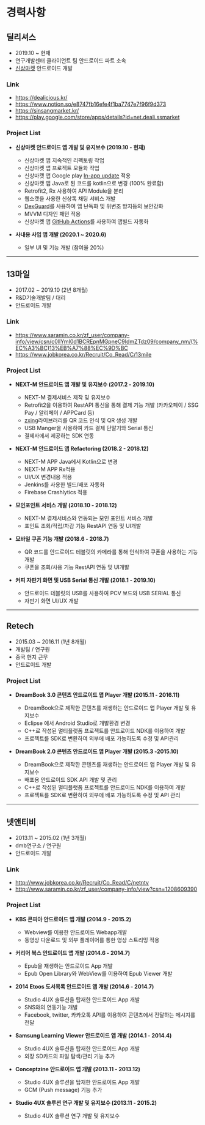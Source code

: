 # 경력사항

## 딜리셔스
- 2019.10 ~ 현재
- 연구개발센터 클라이언트 팀 안드로이드 파트 소속
- [신상마켓](https://play.google.com/store/apps/details?id=net.deali.ssmarket) 안드로이드 개발

### Link
- https://dealicious.kr/
- https://www.notion.so/e8747fb16efe4f1ba7747e7f96f9d373
- https://sinsangmarket.kr/
- https://play.google.com/store/apps/details?id=net.deali.ssmarket

### Project List
- __신상마켓 안드로이드 앱 개발 및 유지보수 (2019.10 - 현재)__
    + 신상마켓 앱 지속적인 리펙토링 작업
    + 신상마켓 앱 프로젝트 모듈화 작업
    + 신상마캣 앱 Google play [In-app update](https://developer.android.com/guide/playcore/in-app-updates) 적용
    + 신상마캣 앱 Java로 된 코드를 kotlin으로 변경 (100% 완료함)
    + Retrofit2, Rx 사용하여 API Module을 분리
    + 웹소캣을 사용한 신상톡 채팅 서비스 개발
    + [DexGuard](https://www.guardsquare.com/)를 사용하여 앱 난독화 및 위변조 방지등의 보안강화
    + MVVM 디자인 패턴 적용
    + 신상마켓 앱 [GitHub Actions](https://github.com/features/actions)를 사용하여 앱빌드 자동화

- __사내용 사입 앱 개발 (2020.1 ~ 2020.6)__
    + 일부 UI 및 기능 개발 (참여율 20%)

-----

## 13마일
- 2017.02 ~ 2019.10 (2년 8개월)
- R&D기술개발팀 / 대리
- 안드로이드 개발

### Link
- https://www.saramin.co.kr/zf_user/company-info/view/csn/c0lIYmI0d1BCREpnMGpneC9IdmZTdz09/company_nm/(%EC%A3%BC)13%EB%A7%88%EC%9D%BC
- https://www.jobkorea.co.kr/Recruit/Co_Read/C/13mile

### Project List
- __NEXT-M 안드로이드 앱 개발 및 유지보수 (2017.2 - 2019.10)__
    + NEXT-M 결제서비스 제작 및 유지보수
    + Retrofit2을 이용하여 RestAPI 통신을 통해 결제 기능 개발 (카카오페이 / SSG Pay / 알리페이 / APPCard 등)
    + [zxing](https://github.com/zxing/zxing)라이브러리를 QR 코드 인식 및 QR 생성 개발
    + USB Manger을 사용하여 카드 결제 단말기와 Serial 통신
    + 결제사에서 제공하는 SDK 연동

- __NEXT-M 안드로이드 앱 Refactoring (2018.2 - 2018.12)__
    + NEXT-M APP Java에서 Kotlin으로 변경
    + NEXT-M APP Rx적용
    + UI/UX 변경내용 적용
    + Jenkins를 사용한 빌드/배포 자동화
    + Firebase Crashlytics 적용

- __모인포인트 서비스 개발 (2018.10 - 2018.12)__
    + NEXT-M 결제서비스와 연동되는 모인 포인트 서비스 개발 
    + 포인트 조회/적립/차감 기능 RestAPI 연동 및 UI개발
    
- __모바일 쿠폰 기능 개발 (2018.6 - 2018.7)__
    + QR 코드를 안드로이드 테블릿의 카메라를 통해 인식하여 쿠폰을 사용하는 기능 개발
    + 쿠폰을 조회/사용 기능 RestAPI 연동 및 UI개발

- __커피 자판기 화면 및 USB Serial 통신 개발 (2018.1 - 2019.10)__
    + 안드로이드 테블릿의 USB를 사용하여 PCV 보드와 USB SERIAL 통신
    + 자판기 화면 UI/UX 개발
    
-----
## Retech
- 2015.03 ~ 2016.11 (1년 8개월)
- 개발팀 / 연구원
- 중국 현지 근무
- 안드로이드 개발

### Project List
- __DreamBook 3.0 콘텐츠 안드로이드 앱 Player 개발 (2015.11 - 2016.11)__
    + DreamBook으로 제작한 콘텐츠를 재생하는 안드로이드 앱 Player 개발 및 유지보수
    + Eclipse 에서 Android Studio로 개발환경 변경
    + C++로 작성된 멀티플랫폼 프로젝트를 안드로이드 NDK를 이용하여 개발
    + 프로젝트를 SDK로 변환하여 외부에 배포 가능하도록 수정 및 API관리 

- __DreamBook 2.0 콘텐츠 안드로이드 앱 Player 개발 (2015.3 -2015.10)__
    + DreamBook으로 제작한 콘텐츠를 재생하는 안드로이드 앱 Player 개발 및 유지보수
    + 배포용 안드로이드 SDK API 개발 및 관리
    + C++로 작성된 멀티플랫폼 프로젝트를 안드로이드 NDK를 이용하여 개발
    + 프로젝트를 SDK로 변환하여 외부에 배포 가능하도록 수정 및 API 관리
    
-----    
## 넷앤티비
- 2013.11 ~ 2015.02 (1년 3개월)
- dmb연구소 / 연구원
- 안드로이드 개발

### Link
- http://www.jobkorea.co.kr/Recruit/Co_Read/C/netntv
- http://www.saramin.co.kr/zf_user/company-info/view?csn=1208609390

### Project List
- __KBS 콘피아 안드로이드 앱 개발 (2014.9 - 2015.2)__
    + Webview를 이용한 안드로이드 Webapp개발
    + 동영상 다운로드 및 외부 플레이어를 통한 영상 스트리밍 적용
    
- __커리어 북스 안드로이드 앱 개발 (2014.6 - 2014.7)__
    + Epub을 재생하는 안드로이드 App 개발
    + Epub Open Library와 WebView를 이용하여 Epub Viewer 개발
    
- __2014 Etoos 도서목록 안드로이드 앱 개발 (2014.6 - 2014.7)__
    + Studio 4UX 솔루션을 탑재한 안드로이드 App 개발
    + SNS와의 연동기능 개발
    + Facebook, twitter, 카카오톡 API를 이용하여 콘텐츠에서 전달하는 메시지를 전달
    
- __Samsung Learning Viewer 안드로이드 앱 개발 (2014.1 - 2014.4)__
    + Studio 4UX 솔루션을 탑재한 안드로이드 App 개발 
    + 외장 SD카드의 파일 탐색/관리 기능 추가
    
- __Conceptzine 안드로이드 앱 개발 (2013.11 - 2013.12)__
    + Studio 4UX 솔루션을 탑재한 안드로이드 App 개발
    + GCM (Push message) 기능 추가
    
- __Studio 4UX 솔루션 연구 개발 및 유지보수 (2013.11 - 2015.2)__
    + Studio 4UX 솔루션 연구 개발 및 유지보수

